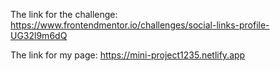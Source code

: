 The link for the challenge: https://www.frontendmentor.io/challenges/social-links-profile-UG32l9m6dQ



The link for my page: https://mini-project1235.netlify.app
